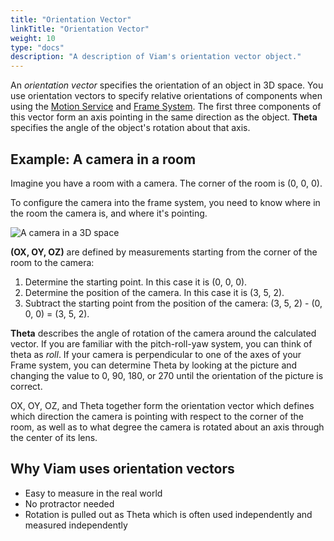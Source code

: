 ```yaml
---
title: "Orientation Vector"
linkTitle: "Orientation Vector"
weight: 10
type: "docs"
description: "A description of Viam's orientation vector object."
---
```


An _orientation vector_ specifies the orientation of an object in 3D space.
You use orientation vectors to specify relative orientations of components when using the [Motion Service](../../services/motion/) and [Frame System](../../services/frame-system/).
The first three components of this vector form an axis pointing in the same direction as the object.
**Theta** specifies the angle of the object's rotation about that axis.

## Example: A camera in a room

Imagine you have a room with a camera.
The corner of the room is (0, 0, 0).

To configure the camera into the frame system, you need to know where in the room the camera is, and where it's pointing.

![A camera in a 3D space](../img/vector/orientation-vector-camera.png)

**(OX, OY, OZ)** are defined by measurements starting from the corner of the room to the camera:

1. Determine the starting point.
   In this case it is (0, 0, 0).
2. Determine the position of the camera.
   In this case it is (3, 5, 2).
3. Subtract the starting point from the position of the camera: (3, 5, 2) - (0, 0, 0) = (3, 5, 2).

**Theta** describes the angle of rotation of the camera around the calculated vector.
If you are familiar with the pitch-roll-yaw system, you can think of theta as _roll_.
If your camera is perpendicular to one of the axes of your Frame system, 
you can determine Theta by looking at the picture and changing the value to 0, 90, 180, or 270 until the orientation of the picture is correct.

 OX, OY, OZ, and Theta together form the orientation vector which defines which direction the camera is pointing with respect to the corner of the room, as well as to what degree the camera is rotated about an axis through the center of its lens.

## Why Viam uses orientation vectors

- Easy to measure in the real world
- No protractor needed
- Rotation is pulled out as Theta which is often used independently and measured independently
